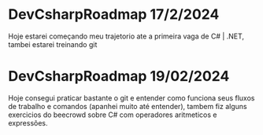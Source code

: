 # DevCsharpRoadmap 17/2/2024
Hoje estarei começando meu trajetorio ate a primeira vaga de C# | .NET, tambei estarei treinando git 


# DevCsharpRoadmap 19/02/2024 
Hoje consegui praticar bastante o git e entender como funciona seus fluxos de trabalho e comandos (apanhei muito até entender), tambem fiz alguns exercicios do beecrowd sobre C# com operadores aritmeticos e expressões. 
